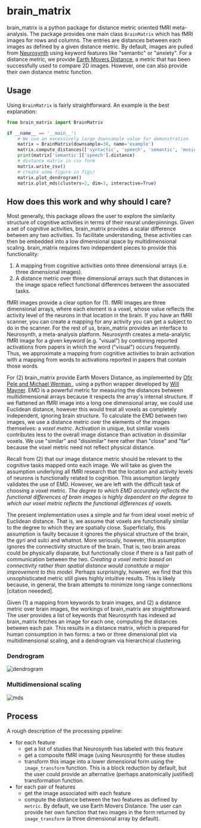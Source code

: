 # brain_matrix

brain_matrix is a python package for distance metric oriented fMRI meta-analysis. The package provides one main class `BrainMatrix` which has fMRI images for rows and columns. The entries are distances between each images as defined by a given distance metric. By default, images are pulled from [Neurosynth](http://www.neurosynth.org) using keyword features like "semantic" or "anxiety". For a distance metric, we provide [Earth Movers Distance](
https://en.wikipedia.org/wiki/Earth_mover%27s_distance), a metric that has been successfully used to compare 2D images. However, one can also provide their own distance metric function.

## Usage
Using `BrainMatrix` is fairly straightforward. An example is the best explanation:

```python
from brain_matrix import BrainMatrix

if __name__ == '__main__':
    # We use an excessively large downsample value for demonstration
    matrix = BrainMatrix(downsample=30, name='example')
    matrix.compute_distances(['syntactic', 'speech', 'semantic', 'music'])
    print(matrix['semantic']['speech'].distance)
    # distance matrix in csv form
    matrix.write_csv()
    # create some figure in figs/
    matrix.plot_dendrogram()
    matrix.plot_mds(clusters=2, dim=3, interactive=True)
```

## How does this work and why should I care?
Most generally, this package allows the user to explore the similarity structure of cognitive activities in terms of their neural underpinnings. Given a set of cognitive activities, brain_matrix provides a scalar difference between any two activities. To facilitate understanding, these activities can then be embedded into a low dimensional space by multidimensional scaling. brain_matrix requires two independent pieces to provide this functionality:

1. A mapping from cognitive activities onto three dimensional arrays (i.e. three dimensional images).
2. A distance metric over three dimensional arrays such that distances in the image space reflect functional differences between the associated tasks.

fMRI images provide a clear option for (1). fMRI images are three dimensional arrays, where each element is a voxel, whose value reflects the activity level of the neurons in that location in the brain. If you have an fMRI scanner, you can create a mapping for any activity you can get a subject to do in the scanner. For the rest of us, brain_matrix provides an interface to Neurosynth, a meta-analysis platform. Neurosynth creates a meta-analytic fMRI image for a given keyword (e.g. "visual") by combining reported activations from papers in which the word ("visual") occurs frequently. Thus, we approximate a mapping from cognitive activities to brain activation with a mapping from words to activations reported in papers that contain those words.

For (2) brain_matrix provide Earth Movers Distance, as implemented by [Ofir Pele and Michael Werman ](http://www.ariel.ac.il/sites/ofirpele/fastemd/), using a python wrapper developed by [Will Mayner](https://github.com/wmayner/pyemd). EMD is a powerful metric for measuring the distances between multidimensional arrays because it respects the array's internal structure. If we flattened an fMRI image into a long one dimensional array, we could use Euclidean distance, however this would treat all voxels as completely independent, ignoring brain structure. To calculate the EMD between two images, we use a distance metric over the elements of the images themselves: a _voxel metric_. Activation in unique, but similar voxels contributes less to the overall image distance than activation in dissimilar voxels. We use "similar" and "dissimilar" here rather than "close" and "far" because the voxel metric need not reflect physical distance.

Recall from (2) that our image distance metric should be relevant to the cognitive tasks mapped onto each image. We will take as given the assumption underlying all fMRI research that the location and activity levels of neurons is functionally related to cognition. This assumption largely validates the use of EMD. However, we are left with the difficult task of choosing a voxel metric. _The degree to which EMD accurately reflects the functional differences of brain images is highly dependent on the degree to which our voxel metric reflects the functional differences of voxels._

The present implementation uses a simple and far from ideal voxel metric of Euclidean distance. That is, we assume that voxels are functionally similar to the degree to which they are spatially close. Superficially, this assumption is faulty because it ignores the physical structure of the brain, the gyri and sulci and whatnot. More seriously, however, this assumption ignores the connectivity structure of the brain. That is, two brain areas could be physically disparate, but functionally close if there is a fast path of communication between the two. _Creating a voxel metric based on connectivity rather than spatial distance would constitute a major improvement to this model._ Perhaps surprisingly, however, we find that this unsophisticated metric still gives highly intuitive results. This is likely because, in general, the brain attempts to minimize long range connections [citation neeeded].

Given (1) a mapping from keywords to brain images, and (2) a distance metric over brain images, the workings of brain_matrix are straightforward. The user provides a list of keywords that Neurosynth has indexed ad brain_matrix fetches an image for each one, computing the distances between each pair. This results in a distance matrix, which is prepared for human consumption in two forms: a two or three dimensional plot via multidimensional scaling, and a dendrogram via hierarchical clustering.

### Dendrogram
![dendrogram](http://imgur.com/6DGITZ7.png)

### Multidimensional scaling
![mds](http://imgur.com/zfG13O7.png)

## Process
A rough description of the processing pipeline:

- for each feature
    - get a list of studies that Neurosynth has labeled with this feature
    - get a composite fMRI image (using Neurosynth) for these studies
    - transform this image into a lower dimensional form using the `image_transform` function. This is a block reduction by default, but the user could provide an alternative (perhaps anatomically justified) transformation function.
- for each pair of features
    - get the image associated with each feature
    - compute the distance between the two features as defined by `metric`. By default, we use Earth Movers Distance. The user can provide her own function that two images in the form returned by `image_transform` (a three dimensional array by default).
